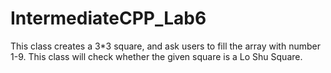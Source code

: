 # IntermediateCPP_Lab6
This class creates a 3*3 square, and ask users to fill the array with number 1-9. This class will check whether the given square is a Lo Shu Square.